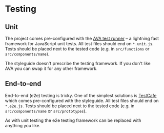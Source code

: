 # Testing


## Unit

The project comes pre-configured with the [AVA test runner](https://github.com/avajs/ava) – a lightning fast framework for JavaScript unit tests. All test files should end on `*.unit.js`. Tests should be placed next to the tested code (e.g. in `src/functions` or `src/components/name`).

The styleguide doesn't prescribe the testing framework. If you don't like AVA you can swap it for any other framework.


## End-to-end

End-to-end (e2e) testing is tricky. One of the simplest solutions is [TestCafe](https://devexpress.github.io/testcafe/) which comes pre-configured with the styleguide. All test files should end on `*.e2e.js`. Tests should be placed next to the tested code (e.g. in `src/components/name` or `src/prototypes`).

As with unit testing the e2e testing framework can be replaced with anything you like.
